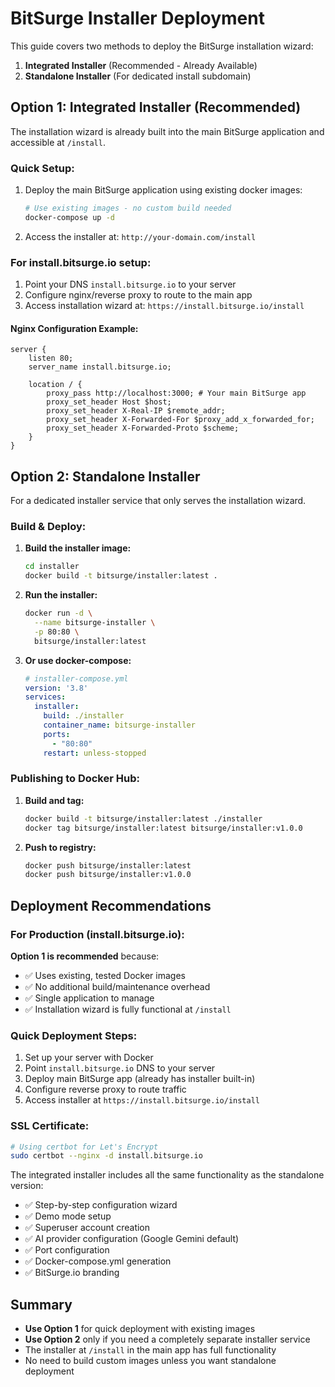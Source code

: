 # BitSurge Installer Deployment

This guide covers two methods to deploy the BitSurge installation wizard:

1. **Integrated Installer** (Recommended - Already Available)
2. **Standalone Installer** (For dedicated install subdomain)

## Option 1: Integrated Installer (Recommended)

The installation wizard is already built into the main BitSurge application and accessible at `/install`.

### Quick Setup:
1. Deploy the main BitSurge application using existing docker images:
   ```bash
   # Use existing images - no custom build needed
   docker-compose up -d
   ```

2. Access the installer at: `http://your-domain.com/install`

### For install.bitsurge.io setup:
1. Point your DNS `install.bitsurge.io` to your server
2. Configure nginx/reverse proxy to route to the main app
3. Access installation wizard at: `https://install.bitsurge.io/install`

#### Nginx Configuration Example:
```nginx
server {
    listen 80;
    server_name install.bitsurge.io;
    
    location / {
        proxy_pass http://localhost:3000; # Your main BitSurge app
        proxy_set_header Host $host;
        proxy_set_header X-Real-IP $remote_addr;
        proxy_set_header X-Forwarded-For $proxy_add_x_forwarded_for;
        proxy_set_header X-Forwarded-Proto $scheme;
    }
}
```

## Option 2: Standalone Installer

For a dedicated installer service that only serves the installation wizard.

### Build & Deploy:

1. **Build the installer image:**
   ```bash
   cd installer
   docker build -t bitsurge/installer:latest .
   ```

2. **Run the installer:**
   ```bash
   docker run -d \
     --name bitsurge-installer \
     -p 80:80 \
     bitsurge/installer:latest
   ```

3. **Or use docker-compose:**
   ```yaml
   # installer-compose.yml
   version: '3.8'
   services:
     installer:
       build: ./installer
       container_name: bitsurge-installer
       ports:
         - "80:80"
       restart: unless-stopped
   ```

### Publishing to Docker Hub:

1. **Build and tag:**
   ```bash
   docker build -t bitsurge/installer:latest ./installer
   docker tag bitsurge/installer:latest bitsurge/installer:v1.0.0
   ```

2. **Push to registry:**
   ```bash
   docker push bitsurge/installer:latest
   docker push bitsurge/installer:v1.0.0
   ```

## Deployment Recommendations

### For Production (install.bitsurge.io):

**Option 1 is recommended** because:
- ✅ Uses existing, tested Docker images
- ✅ No additional build/maintenance overhead  
- ✅ Single application to manage
- ✅ Installation wizard is fully functional at `/install`

### Quick Deployment Steps:
1. Set up your server with Docker
2. Point `install.bitsurge.io` DNS to your server
3. Deploy main BitSurge app (already has installer built-in)
4. Configure reverse proxy to route traffic
5. Access installer at `https://install.bitsurge.io/install`

### SSL Certificate:
```bash
# Using certbot for Let's Encrypt
sudo certbot --nginx -d install.bitsurge.io
```

The integrated installer includes all the same functionality as the standalone version:
- ✅ Step-by-step configuration wizard
- ✅ Demo mode setup
- ✅ Superuser account creation  
- ✅ AI provider configuration (Google Gemini default)
- ✅ Port configuration
- ✅ Docker-compose.yml generation
- ✅ BitSurge.io branding

## Summary

- **Use Option 1** for quick deployment with existing images
- **Use Option 2** only if you need a completely separate installer service
- The installer at `/install` in the main app has full functionality
- No need to build custom images unless you want standalone deployment
